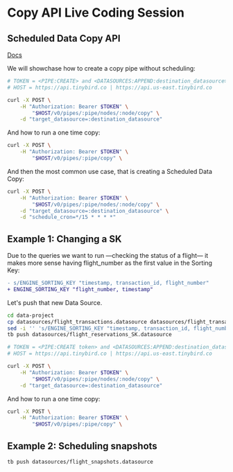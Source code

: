 # Copy API Live Coding Session

## Scheduled Data Copy API

[Docs](https://www.tinybird.co/docs/api-reference/pipe-api.html#scheduled-data-copy-beta)

We will showchase how to create a copy pipe without scheduling:

```bash
# TOKEN = <PIPE:CREATE> and <DATASOURCES:APPEND:destination_datasource> token
# HOST = https://api.tinybird.co | https://api.us-east.tinybird.co

curl -X POST \
    -H "Authorization: Bearer $TOKEN" \
        "$HOST/v0/pipes/:pipe/nodes/:node/copy" \
    -d "target_datasource=:destination_datasource"
```

And how to run a one time copy:

```bash
curl -X POST \
    -H "Authorization: Bearer $TOKEN" \
        "$HOST/v0/pipes/:pipe/copy" \
```

And then the most common use case, that is creating a Scheduled Data Copy:

```bash
curl -X POST \
    -H "Authorization: Bearer $TOKEN" \
        "$HOST/v0/pipes/:pipe/nodes/:node/copy" \
    -d "target_datasource=:destination_datasource" \
    -d "schedule_cron=*/15 * * * *"
```

## Example 1: Changing a SK

Due to the queries we want to run —checking the status of a flight— it makes more sense having flight_number as the first value in the Sorting Key:

```diff
- s/ENGINE_SORTING_KEY "timestamp, transaction_id, flight_number"
+ ENGINE_SORTING_KEY "flight_number, timestamp"
```

Let's push that new Data Source.

```bash
cd data-project
cp datasources/flight_transactions.datasource datasources/flight_transactions_SK.datasource
sed -i '' 's/ENGINE_SORTING_KEY "timestamp, transaction_id, flight_number"/ENGINE_SORTING_KEY "flight_number, timestamp"/g' data-project/datasources/flight_transactions_SK.datasource
tb push datasources/flight_reservations_SK.datasource
```

```bash
# TOKEN = <PIPE:CREATE token> and <DATASOURCES:APPEND:destination_datasource> 
# HOST = https://api.tinybird.co | https://api.us-east.tinybird.co

curl -X POST \
    -H "Authorization: Bearer $TOKEN" \
        "$HOST/v0/pipes/:pipe/nodes/:node/copy" \
    -d "target_datasource=:destination_datasource"
```

And how to run a one time copy:

```bash
curl -X POST \
    -H "Authorization: Bearer $TOKEN" \
        "$HOST/v0/pipes/:pipe/copy" \
```

## Example 2: Scheduling snapshots

```bash
tb push datasources/flight_snapshots.datasource
```
